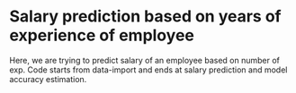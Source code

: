 # Salary prediction based on years of experience of employee
Here, we are trying to predict salary of an employee based on number of exp. Code starts from data-import and ends at salary prediction and model accuracy estimation.
